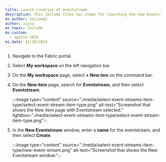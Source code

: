 ```yaml
---
title: Launch creation of eventstream
description: This include files has steps for launching the new Eventstream dialog box.
ms.author: xujiang1
author: xujxu
ms.topic: include
ms.custom:
  - ignite-2024
ms.date: 11/18/2024
---
```



1. Navigate to the Fabric portal. 
1. Select **My workspace** on the left navigation bar.
1. On the **My workspace** page, select **+ New tem** on the command bar. 
1. On the **New item** page, search for **Eventstream**, and then select **Eventstream**. 

    :::image type="content" source="./media/select-event-streams-item-type/select-event-stream-item-type.png" alt-text="Screenshot that shows the New item page with Eventstream selected." lightbox="./media/select-event-streams-item-type/select-event-stream-item-type.png":::
1. In the **New Eventstream** window, enter a **name** for the eventstream, and then select **Create**.

    :::image type="content" source="./media/select-event-streams-item-type/new-event-stream.png" alt-text="Screenshot that shows the New Eventstream window.":::
